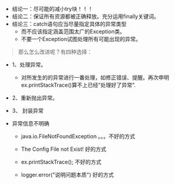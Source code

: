 
-  结论一：尽可能的减小try块！！！
-  结论二：保证所有资源都被正确释放。充分运用finally关键词。
-  结论三：catch语句应当尽量指定具体的异常类型
    * 而不应该指定涵盖范围太广的Exception类。 
    * 不要一个Exception试图处理所有可能出现的异常。
 
 >那么怎么改进呢？有四种选择：
 - 1、处理异常。
   * 对所发生的的异常进行一番处理，如修正错误、提醒。再次申明ex.printStackTrace()算不上已经“处理好了异常”.
 - 2、重新抛出异常。
 - 3、 封装异常
 
 - 异常信息不明确
   * java.io.FileNotFoundException 。。。不好的方式
   * The Config File not Exist!                       好的方式
   
   * ex.printStackTrace();               不好的方式
   * logger.error("说明问题本质")  好的方式           
   

